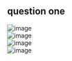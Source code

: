 ## question one 
![image](https://github.com/user-attachments/assets/5a8cda86-2e99-4176-b5c7-2e421d667fb8)  
![image](https://github.com/user-attachments/assets/b6d6ac8b-ddd2-4417-9cec-d36077683073)  
![image](https://github.com/user-attachments/assets/2cc63d75-4afc-4770-8c5a-b52c1782a4d6)  
![image](https://github.com/user-attachments/assets/32625bd0-917c-407c-82bd-706c062dc7d9)  



